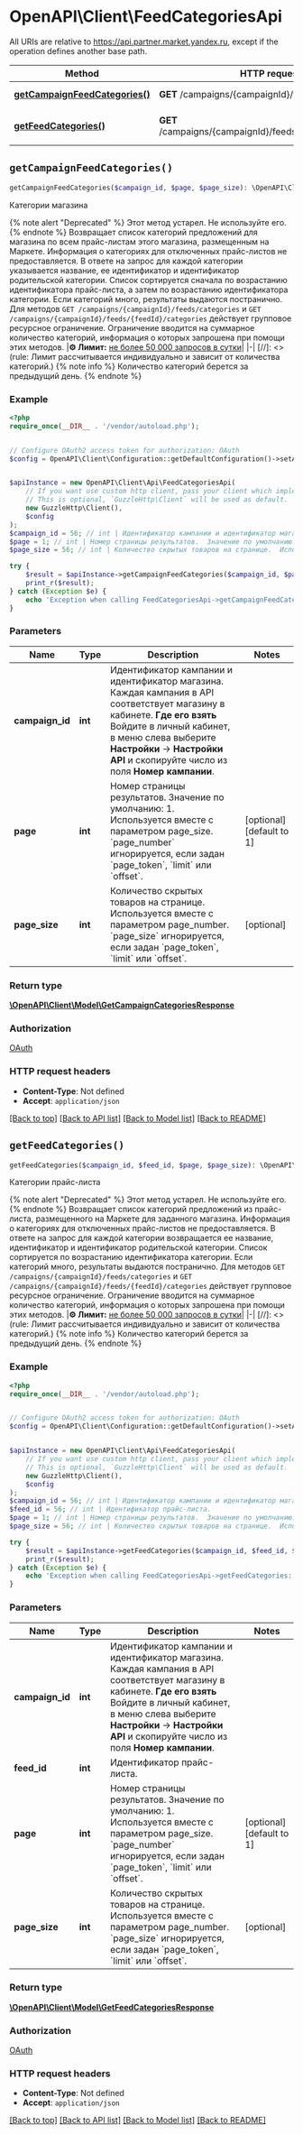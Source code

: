 # OpenAPI\Client\FeedCategoriesApi

All URIs are relative to https://api.partner.market.yandex.ru, except if the operation defines another base path.

| Method | HTTP request | Description |
| ------------- | ------------- | ------------- |
| [**getCampaignFeedCategories()**](FeedCategoriesApi.md#getCampaignFeedCategories) | **GET** /campaigns/{campaignId}/feeds/categories | Категории магазина |
| [**getFeedCategories()**](FeedCategoriesApi.md#getFeedCategories) | **GET** /campaigns/{campaignId}/feeds/{feedId}/categories | Категории прайс-листа |


## `getCampaignFeedCategories()`

```php
getCampaignFeedCategories($campaign_id, $page, $page_size): \OpenAPI\Client\Model\GetCampaignCategoriesResponse
```

Категории магазина

{% note alert \"Deprecated\" %}  Этот метод устарел. Не используйте его.  {% endnote %}  Возвращает список категорий предложений для магазина по всем прайс-листам этого магазина, размещенным на Маркете. Информация о категориях для отключенных прайс-листов не предоставляется.  В ответе на запрос для каждой категории указывается название, ее идентификатор и идентификатор родительской категории. Список сортируется сначала по возрастанию идентификатора прайс-листа, а затем по возрастанию идентификатора категории. Если категорий много, результаты выдаются постранично.  Для методов `GET /campaigns/{campaignId}/feeds/categories` и `GET /campaigns/{campaignId}/feeds/{feedId}/categories` действует групповое ресурсное ограничение. Ограничение вводится на суммарное количество категорий, информация о которых запрошена при помощи этих методов.  |**⚙️ Лимит:** [не более 50 000 запросов в сутки](*rule)| |-|  [//]: <> (rule: Лимит рассчитывается индивидуально и зависит от количества категорий.)   {% note info %}  Количество категорий берется за предыдущий день.  {% endnote %}

### Example

```php
<?php
require_once(__DIR__ . '/vendor/autoload.php');


// Configure OAuth2 access token for authorization: OAuth
$config = OpenAPI\Client\Configuration::getDefaultConfiguration()->setAccessToken('YOUR_ACCESS_TOKEN');


$apiInstance = new OpenAPI\Client\Api\FeedCategoriesApi(
    // If you want use custom http client, pass your client which implements `GuzzleHttp\ClientInterface`.
    // This is optional, `GuzzleHttp\Client` will be used as default.
    new GuzzleHttp\Client(),
    $config
);
$campaign_id = 56; // int | Идентификатор кампании и идентификатор магазина. Каждая кампания в API соответствует магазину в кабинете.  **Где его взять**  Войдите в личный кабинет, в меню слева выберите **Настройки** → **Настройки API** и скопируйте число из поля **Номер кампании**.
$page = 1; // int | Номер страницы результатов.  Значение по умолчанию: 1.  Используется вместе с параметром page_size.  `page_number` игнорируется, если задан `page_token`, `limit` или `offset`.
$page_size = 56; // int | Количество скрытых товаров на странице.  Используется вместе с параметром page_number.  `page_size` игнорируется, если задан `page_token`, `limit` или `offset`.

try {
    $result = $apiInstance->getCampaignFeedCategories($campaign_id, $page, $page_size);
    print_r($result);
} catch (Exception $e) {
    echo 'Exception when calling FeedCategoriesApi->getCampaignFeedCategories: ', $e->getMessage(), PHP_EOL;
}
```

### Parameters

| Name | Type | Description  | Notes |
| ------------- | ------------- | ------------- | ------------- |
| **campaign_id** | **int**| Идентификатор кампании и идентификатор магазина. Каждая кампания в API соответствует магазину в кабинете.  **Где его взять**  Войдите в личный кабинет, в меню слева выберите **Настройки** → **Настройки API** и скопируйте число из поля **Номер кампании**. | |
| **page** | **int**| Номер страницы результатов.  Значение по умолчанию: 1.  Используется вместе с параметром page_size.  &#x60;page_number&#x60; игнорируется, если задан &#x60;page_token&#x60;, &#x60;limit&#x60; или &#x60;offset&#x60;. | [optional] [default to 1] |
| **page_size** | **int**| Количество скрытых товаров на странице.  Используется вместе с параметром page_number.  &#x60;page_size&#x60; игнорируется, если задан &#x60;page_token&#x60;, &#x60;limit&#x60; или &#x60;offset&#x60;. | [optional] |

### Return type

[**\OpenAPI\Client\Model\GetCampaignCategoriesResponse**](../Model/GetCampaignCategoriesResponse.md)

### Authorization

[OAuth](../../README.md#OAuth)

### HTTP request headers

- **Content-Type**: Not defined
- **Accept**: `application/json`

[[Back to top]](#) [[Back to API list]](../../README.md#endpoints)
[[Back to Model list]](../../README.md#models)
[[Back to README]](../../README.md)

## `getFeedCategories()`

```php
getFeedCategories($campaign_id, $feed_id, $page, $page_size): \OpenAPI\Client\Model\GetFeedCategoriesResponse
```

Категории прайс-листа

{% note alert \"Deprecated\" %}  Этот метод устарел. Не используйте его.  {% endnote %}  Возвращает список категорий предложений из прайс-листа, размещенного на Маркете для заданного магазина. Информация о категориях для отключенных прайс-листов не предоставляется.  В ответе на запрос для каждой категории возвращается ее название, идентификатор и идентификатор родительской категории. Список сортируется по возрастанию идентификатора категории. Если категорий много, результаты выдаются постранично.  Для методов `GET /campaigns/{campaignId}/feeds/categories` и `GET /campaigns/{campaignId}/feeds/{feedId}/categories` действует групповое ресурсное ограничение. Ограничение вводится на суммарное количество категорий, информация о которых запрошена при помощи этих методов.  |**⚙️ Лимит:** [не более 50 000 запросов в сутки](*rule)| |-|  [//]: <> (rule: Лимит рассчитывается индивидуально и зависит от количества категорий.)  {% note info %}  Количество категорий берется за предыдущий день.  {% endnote %}

### Example

```php
<?php
require_once(__DIR__ . '/vendor/autoload.php');


// Configure OAuth2 access token for authorization: OAuth
$config = OpenAPI\Client\Configuration::getDefaultConfiguration()->setAccessToken('YOUR_ACCESS_TOKEN');


$apiInstance = new OpenAPI\Client\Api\FeedCategoriesApi(
    // If you want use custom http client, pass your client which implements `GuzzleHttp\ClientInterface`.
    // This is optional, `GuzzleHttp\Client` will be used as default.
    new GuzzleHttp\Client(),
    $config
);
$campaign_id = 56; // int | Идентификатор кампании и идентификатор магазина. Каждая кампания в API соответствует магазину в кабинете.  **Где его взять**  Войдите в личный кабинет, в меню слева выберите **Настройки** → **Настройки API** и скопируйте число из поля **Номер кампании**.
$feed_id = 56; // int | Идентификатор прайс-листа.
$page = 1; // int | Номер страницы результатов.  Значение по умолчанию: 1.  Используется вместе с параметром page_size.  `page_number` игнорируется, если задан `page_token`, `limit` или `offset`.
$page_size = 56; // int | Количество скрытых товаров на странице.  Используется вместе с параметром page_number.  `page_size` игнорируется, если задан `page_token`, `limit` или `offset`.

try {
    $result = $apiInstance->getFeedCategories($campaign_id, $feed_id, $page, $page_size);
    print_r($result);
} catch (Exception $e) {
    echo 'Exception when calling FeedCategoriesApi->getFeedCategories: ', $e->getMessage(), PHP_EOL;
}
```

### Parameters

| Name | Type | Description  | Notes |
| ------------- | ------------- | ------------- | ------------- |
| **campaign_id** | **int**| Идентификатор кампании и идентификатор магазина. Каждая кампания в API соответствует магазину в кабинете.  **Где его взять**  Войдите в личный кабинет, в меню слева выберите **Настройки** → **Настройки API** и скопируйте число из поля **Номер кампании**. | |
| **feed_id** | **int**| Идентификатор прайс-листа. | |
| **page** | **int**| Номер страницы результатов.  Значение по умолчанию: 1.  Используется вместе с параметром page_size.  &#x60;page_number&#x60; игнорируется, если задан &#x60;page_token&#x60;, &#x60;limit&#x60; или &#x60;offset&#x60;. | [optional] [default to 1] |
| **page_size** | **int**| Количество скрытых товаров на странице.  Используется вместе с параметром page_number.  &#x60;page_size&#x60; игнорируется, если задан &#x60;page_token&#x60;, &#x60;limit&#x60; или &#x60;offset&#x60;. | [optional] |

### Return type

[**\OpenAPI\Client\Model\GetFeedCategoriesResponse**](../Model/GetFeedCategoriesResponse.md)

### Authorization

[OAuth](../../README.md#OAuth)

### HTTP request headers

- **Content-Type**: Not defined
- **Accept**: `application/json`

[[Back to top]](#) [[Back to API list]](../../README.md#endpoints)
[[Back to Model list]](../../README.md#models)
[[Back to README]](../../README.md)
